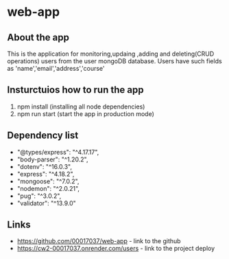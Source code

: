 # web-app

## About the app
This is the application for monitoring,updaing ,adding and deleting(CRUD operations) users from the user mongoDB database. Users have such fields as 'name','email','address','course'
## Insturctuios how to run the app
1. npm install (installing all node dependencies)
2. npm run start (start the app in production mode)

## Dependency list
* "@types/express": "^4.17.17",
*   "body-parser": "^1.20.2",
*  "dotenv": "^16.0.3",
* "express": "^4.18.2",
* "mongoose": "^7.0.2",
*   "nodemon": "^2.0.21",
*   "pug": "^3.0.2",
*   "validator": "^13.9.0" 

## Links
* https://github.com/00017037/web-app - link to the github
* https://cw2-00017037.onrender.com/users - link to the project deploy